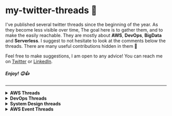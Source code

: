 # my-twitter-threads 🧵

I've published several twitter threads since the beginning of the year. As they become less visible over time, The goal here is to gather them, and to make the easily reachable. They are mostly about **AWS**, **DevOps**, **BigData** and **Serverless**. I suggest to not hesitate to look at the comments below the threads. There are many useful contributions hidden in them 💎

Feel free to make suggestions, I am open to any advice! You can reach me on [Twitter](https://twitter.com/adi_12_modi) or [LinkedIn](https://www.linkedin.com/in/adit-modi-2a4362191/).

##### Enjoy! 😉👍

---

<details>
  <summary><b>AWS Threads</b></summary>
  
  - [how to get started with Cloud/AWS ?](https://twitter.com/adi_12_modi/status/1537065679156719619?s=20&t=iPWZytTGFd-O5oWV8g471g)
  - [Study Tips for Passing AWS Certifications!](https://twitter.com/adi_12_modi/status/1544668711893708800?s=20&t=td3VwP7d01F_euNLlBwmtQ)
  
</details>

<details>
  <summary><b>DevOps Threads</b></summary>
  
  - [Highlights from Attending the kubernetes AI Day](https://twitter.com/adi_12_modi/status/1526117942768828416?s=20&t=iPWZytTGFd-O5oWV8g471g)
  - []()
  
</details>

<details>
  <summary><b>System Design threads</b></summary>
  
  - []()
  
</details>

<details>
  <summary><b>AWS Event Threads</b></summary>
  
  - [In-Person Event: hands-on Workshop on Amazon Elastic Kubernetes Service (EKS) by Nilesh Vagela](https://twitter.com/adi_12_modi/status/1535238917439442946?s=20&t=iPWZytTGFd-O5oWV8g471g)
  - [In-Person Event: hands-on Workshop on EKS Kubernetes for Developers by Ravi Soni](https://twitter.com/adi_12_modi/status/1544178208106762242?s=20&t=iPWZytTGFd-O5oWV8g471g)
  - []()

</details>
